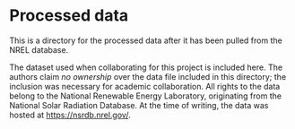 # Processed data

This is a directory for the processed data after it has been pulled from the
NREL database.

The dataset used when collaborating for this project is included here. The
authors claim *no ownership* over the data file included in this directory; the
inclusion was necessary for academic collaboration. All rights to the data
belong to the National Renewable Energy Laboratory, originating from the
National Solar Radiation Database. At the time of writing, the data was hosted
at <https://nsrdb.nrel.gov/>.

